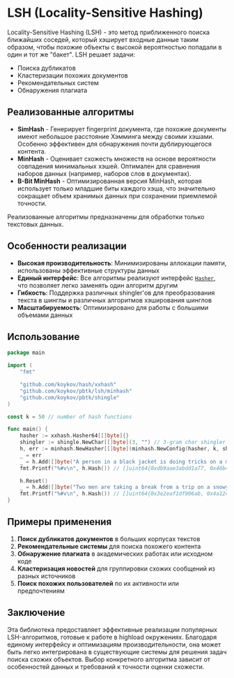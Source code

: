 # LSH (Locality-Sensitive Hashing)

Locality-Sensitive Hashing (LSH) - это метод приближенного поиска ближайших соседей, который хэширует входные данные
таким образом, чтобы похожие объекты с высокой вероятностью попадали в один и тот же "бакет". LSH решает задачи:
* Поиска дубликатов
* Кластеризации похожих документов
* Рекомендательных систем
* Обнаружения плагиата

## Реализованные алгоритмы

* **SimHash** - Генерирует fingerprint документа, где похожие документы имеют небольшое расстояние Хэмминга между своими хэшами.
  Особенно эффективен для обнаружения почти дублирующегося контента.
* **MinHash** - Оценивает схожесть множеств на основе вероятности совпадения минимальных хэшей. Оптимален для сравнения
  наборов данных (например, наборов слов в документах).
* **B-Bit MinHash** - Оптимизированная версия MinHash, которая использует только младшие биты каждого хэша, что значительно
  сокращает объем хранимых данных при сохранении приемлемой точности.

Реализованные алгоритмы предназначены для обработки только текстовых данных.

## Особенности реализации

* **Высокая производительность**: Минимизированы аллокации памяти, использованы эффективные структуры данных
* **Единый интерфейс**: Все алгоритмы реализуют интерфейс [`Hasher`](interface.go), что позволяет легко заменять один алгоритм другим
* **Гибкость**: Поддержка различных shingler'ов для преобразования текста в шинглы и различных алгоритмов хэширования шинглов
* **Масштабируемость**: Оптимизировано для работы с большими объемами данных

## Использование

```go
package main

import (
	"fmt"

	"github.com/koykov/hash/xxhash"
	"github.com/koykov/pbtk/lsh/minhash"
	"github.com/koykov/pbtk/shingle"
)

const k = 50 // number of hash functions

func main() {
	hasher := xxhash.Hasher64[[]byte]{}
	shingler := shingle.NewChar[[]byte](3, "") // 3-gram char shingler
	h, err := minhash.NewHasher[[]byte](minhash.NewConfig(hasher, k, shingler))
	_ = err
	_ = h.Add([]byte("A person in a black jacket is doing tricks on a motorbike"))
	fmt.Printf("%#v\n", h.Hash()) // []uint64{0xdb9aae3abdd1a77, 0x46b42729237c368, ..., 0x3f710684c9bab1f}

	h.Reset()
	_ = h.Add([]byte("Two men are taking a break from a trip on a snowy road"))
	fmt.Printf("%#v\n", h.Hash()) // []uint64{0x3e2eaf1df906ab, 0x4a12c40f3825533, ..., 0x5505351f1a39fa3}
}
```

## Примеры применения

1. **Поиск дубликатов документов** в больших корпусах текстов
2. **Рекомендательные системы** для поиска похожего контента
3. **Обнаружение плагиата** в академических работах или исходном коде
4. **Кластеризация новостей** для группировки схожих сообщений из разных источников
5. **Поиск похожих пользователей** по их активности или предпочтениям

## Заключение

Эта библиотека предоставляет эффективные реализации популярных LSH-алгоритмов, готовые к работе в highload окружениях.
Благодаря единому интерфейсу и оптимизациям производительности, она может быть легко интегрирована в существующие системы
для решения задач поиска схожих объектов.
Выбор конкретного алгоритма зависит от особенностей данных и требований к точности оценки схожести.
